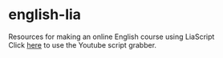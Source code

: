 # english-lia
Resources for making an online English course using LiaScript  
Click [here](https://liascript.github.io/course/?https://raw.githubusercontent.com/Nethiri/YTScriptGrabber/main/LiaScriptVersion/grabber/grabber.md#1) to use the Youtube script grabber.
